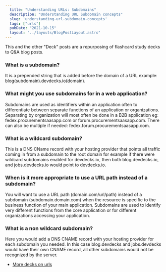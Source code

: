 ```yaml
---
  title: "Understanding URLs: Subdomains"
  description: "Understanding URL Subdomain concepts"
  slug: 'understanding-url-subdomain-concepts'
  tags: ["urls"]
  pubDate: "2021-10-15"
  layout: "../layouts/BlogPostLayout.astro"
---
```


This and the other "Deck" posts are a repurposing of flashcard study decks to Q&A blog posts. 

<h3>What is a subdomain?</h3>
It is a prepended string that is added before the domain of a URL example: blog(subdomain).devdecks.io(domain).


<h3>What might you use subdomains for in a web application?</h3>
Subdomains are used as identifiers within an application often to differentiate between separate functions of an application or organizations. Separating by organization will most often be done in a B2B application eg: fedex.procurementsaasapp.com or forum.procurementsaasapp.com. There can also be multiple if needed: fedex.forum.procurementsaasapp.com.


<h3>What is a wildcard subdomain?</h3>
This is a DNS CName record with your hosting provider that points all traffic coming in from a subdomain to the root domain for example if there were wildcard subdomains enabled for devdecks.io, then both blog.devdecks.io, and jobs.devdecks.io would point to devdecks.io.


<h3>When is it more appropriate to use a URL path instead of a subdomain?</h3>
You will want to use a URL path (domain.com/url/path) instead of a subdomain (subdomain.domain.com) when the resource is specific to the business function of your main application. Subdomains are used to identify very different functions from the core application or for different organizations accessing your application.


<h3>What is a non wildcard subdomain?</h3>
Here you would add a DNS CNAME record with your hosting provider for each subdomain you needed. In this case blog.devdecks and jobs.devdecks would have their own CNAME record, all other subdomains would not be recognized by the server.

- [More decks on urls](https://www.devdecks.io/tags/elixir-deck)